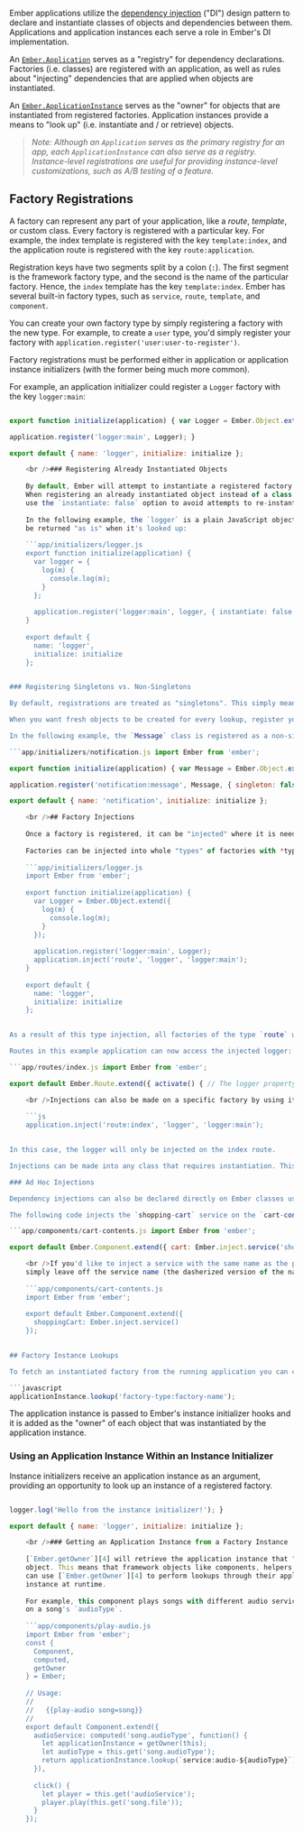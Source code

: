Ember applications utilize the [dependency injection](https://en.wikipedia.org/wiki/Dependency_injection) ("DI") design pattern to declare and instantiate classes of objects and dependencies between them. Applications and application instances each serve a role in Ember's DI implementation.

An [`Ember.Application`](http://emberjs.com/api/classes/Ember.Application.html) serves as a "registry" for dependency declarations. Factories (i.e. classes) are registered with an application, as well as rules about "injecting" dependencies that are applied when objects are instantiated.

An [`Ember.ApplicationInstance`](http://emberjs.com/api/classes/Ember.ApplicationInstance.html) serves as the "owner" for objects that are instantiated from registered factories. Application instances provide a means to "look up" (i.e. instantiate and / or retrieve) objects.

> *Note: Although an `Application` serves as the primary registry for an app, each `ApplicationInstance` can also serve as a registry. Instance-level registrations are useful for providing instance-level customizations, such as A/B testing of a feature.*

## Factory Registrations

A factory can represent any part of your application, like a *route*, *template*, or custom class. Every factory is registered with a particular key. For example, the index template is registered with the key `template:index`, and the application route is registered with the key `route:application`.

Registration keys have two segments split by a colon (`:`). The first segment is the framework factory type, and the second is the name of the particular factory. Hence, the `index` template has the key `template:index`. Ember has several built-in factory types, such as `service`, `route`, `template`, and `component`.

You can create your own factory type by simply registering a factory with the new type. For example, to create a `user` type, you'd simply register your factory with `application.register('user:user-to-register')`.

Factory registrations must be performed either in application or application instance initializers (with the former being much more common).

For example, an application initializer could register a `Logger` factory with the key `logger:main`:

```app/initializers/logger.js import Ember from 'ember';

export function initialize(application) { var Logger = Ember.Object.extend({ log(m) { console.log(m); } });

application.register('logger:main', Logger); }

export default { name: 'logger', initialize: initialize };

    <br />### Registering Already Instantiated Objects
    
    By default, Ember will attempt to instantiate a registered factory when it is looked up.
    When registering an already instantiated object instead of a class,
    use the `instantiate: false` option to avoid attempts to re-instantiate it during lookups.
    
    In the following example, the `logger` is a plain JavaScript object that should
    be returned "as is" when it's looked up:
    
    ```app/initializers/logger.js
    export function initialize(application) {
      var logger = {
        log(m) {
          console.log(m);
        }
      };
    
      application.register('logger:main', logger, { instantiate: false });
    }
    
    export default {
      name: 'logger',
      initialize: initialize
    };
    

### Registering Singletons vs. Non-Singletons

By default, registrations are treated as "singletons". This simply means that an instance will be created when it is first looked up, and this same instance will be cached and returned from subsequent lookups.

When you want fresh objects to be created for every lookup, register your factories as non-singletons using the `singleton: false` option.

In the following example, the `Message` class is registered as a non-singleton:

```app/initializers/notification.js import Ember from 'ember';

export function initialize(application) { var Message = Ember.Object.extend({ text: '' });

application.register('notification:message', Message, { singleton: false }); }

export default { name: 'notification', initialize: initialize };

    <br />## Factory Injections
    
    Once a factory is registered, it can be "injected" where it is needed.
    
    Factories can be injected into whole "types" of factories with *type injections*. For example:
    
    ```app/initializers/logger.js
    import Ember from 'ember';
    
    export function initialize(application) {
      var Logger = Ember.Object.extend({
        log(m) {
          console.log(m);
        }
      });
    
      application.register('logger:main', Logger);
      application.inject('route', 'logger', 'logger:main');
    }
    
    export default {
      name: 'logger',
      initialize: initialize
    };
    

As a result of this type injection, all factories of the type `route` will be instantiated with the property `logger` injected. The value of `logger` will come from the factory named `logger:main`.

Routes in this example application can now access the injected logger:

```app/routes/index.js import Ember from 'ember';

export default Ember.Route.extend({ activate() { // The logger property is injected into all routes this.get('logger').log('Entered the index route!'); } });

    <br />Injections can also be made on a specific factory by using its full key:
    
    ```js
    application.inject('route:index', 'logger', 'logger:main');
    

In this case, the logger will only be injected on the index route.

Injections can be made into any class that requires instantiation. This includes all of Ember's major framework classes, such as components, helpers, routes, and the router.

### Ad Hoc Injections

Dependency injections can also be declared directly on Ember classes using `Ember.inject`. Currently, `Ember.inject` supports injecting controllers (via `Ember.inject.controller`) and services (via `Ember.inject.service`).

The following code injects the `shopping-cart` service on the `cart-contents` component as the property `cart`:

```app/components/cart-contents.js import Ember from 'ember';

export default Ember.Component.extend({ cart: Ember.inject.service('shopping-cart') });

    <br />If you'd like to inject a service with the same name as the property,
    simply leave off the service name (the dasherized version of the name will be used):
    
    ```app/components/cart-contents.js
    import Ember from 'ember';
    
    export default Ember.Component.extend({
      shoppingCart: Ember.inject.service()
    });
    

## Factory Instance Lookups

To fetch an instantiated factory from the running application you can call the [`lookup`](http://emberjs.com/api/classes/Ember.ApplicationInstance.html#method_lookup) method on an application instance. This method takes a string to identify a factory and returns the appropriate object.

```javascript
applicationInstance.lookup('factory-type:factory-name');
```

The application instance is passed to Ember's instance initializer hooks and it is added as the "owner" of each object that was instantiated by the application instance.

### Using an Application Instance Within an Instance Initializer

Instance initializers receive an application instance as an argument, providing an opportunity to look up an instance of a registered factory.

```app/instance-initializers/logger.js export function initialize(applicationInstance) { let logger = applicationInstance.lookup('logger:main');

logger.log('Hello from the instance initializer!'); }

export default { name: 'logger', initialize: initialize };

    <br />### Getting an Application Instance from a Factory Instance
    
    [`Ember.getOwner`][4] will retrieve the application instance that "owns" an
    object. This means that framework objects like components, helpers, and routes
    can use [`Ember.getOwner`][4] to perform lookups through their application
    instance at runtime.
    
    For example, this component plays songs with different audio services based
    on a song's `audioType`.
    
    ```app/components/play-audio.js
    import Ember from 'ember';
    const {
      Component,
      computed,
      getOwner
    } = Ember;
    
    // Usage:
    //
    //   {{play-audio song=song}}
    //
    export default Component.extend({
      audioService: computed('song.audioType', function() {
        let applicationInstance = getOwner(this);
        let audioType = this.get('song.audioType');
        return applicationInstance.lookup(`service:audio-${audioType}`);
      }),
    
      click() {
        let player = this.get('audioService');
        player.play(this.get('song.file'));
      }
    });